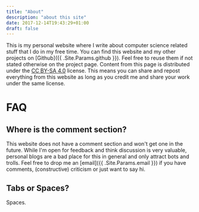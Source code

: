```yaml
---
title: "About"
description: "about this site"
date: 2017-12-14T19:43:29+01:00
draft: false
---
```


This is my personal website where I write about computer science related stuff
that I do in my free time.
You can find this website and my other projects on
[Github]({{ .Site.Params.github }}). Feel free to reuse them if not stated
otherwise on the project page.
Content from this page is distributed under the [CC BY-SA
4.0](https://creativecommons.org/licenses/by-sa/4.0/) license.
This means you can share and repost everything from this website as long as you
credit me and share your work under the same license.

# FAQ

## Where is the comment section?
This website does not have a comment section and won't get one in the future.
While I'm open for feedback and think discussion is very valuable, personal
blogs are a bad place for this in general and only attract bots and trolls.
Feel free to drop me an [email]({{ .Site.Params.email }}) if you have comments,
(constructive) criticism or just want to say hi.

## Tabs or Spaces?
Spaces.

